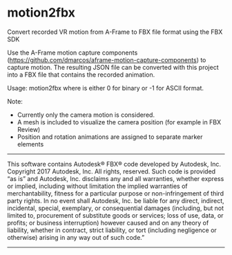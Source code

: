# motion2fbx
Convert recorded VR motion from A-Frame to FBX file format using the FBX SDK

Use the A-Frame motion capture components (https://github.com/dmarcos/aframe-motion-capture-components) to capture motion. The resulting JSON file can be converted with this project into a FBX file that contains the recorded animation.

Usage: 
motion2fbx <json input file> <fbx output file> <FBX format>
where <FBX format> is either 0 for binary or -1 for ASCII format.

Note:
- Currently only the camera motion is considered.
- A mesh is included to visualize the camera position (for example in FBX Review)
- Position and rotation animations are assigned to separate marker elements

*******************************************************************************************************************************************

This software contains Autodesk® FBX® code developed by Autodesk, Inc. Copyright 2017 Autodesk, Inc. All rights, reserved. Such code is provided “as is” and Autodesk, Inc. disclaims any and all warranties, whether express or implied, including without limitation the implied warranties of merchantability, fitness for a particular purpose or non-infringement of third party rights. In no event shall Autodesk, Inc. be liable for any direct, indirect, incidental, special, exemplary, or consequential damages (including, but not limited to, procurement of substitute goods or services; loss of use, data, or profits; or business interruption) however caused and on any theory of liability, whether in contract, strict liability, or tort (including negligence or otherwise) arising in any way out of such code.”

*******************************************************************************************************************************************
